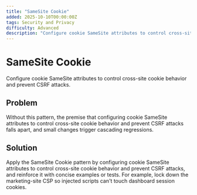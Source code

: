 ```yaml
---
title: "SameSite Cookie"
added: 2025-10-10T00:00:00Z
tags: Security and Privacy
difficulty: Advanced
description: "Configure cookie SameSite attributes to control cross-site cookie behavior and prevent CSRF attacks."
---
```

# SameSite Cookie

Configure cookie SameSite attributes to control cross-site cookie behavior and prevent CSRF attacks.

## Problem

Without this pattern, the premise that configuring cookie SameSite attributes to control cross-site cookie behavior and prevent CSRF attacks falls apart, and small changes trigger cascading regressions.

## Solution

Apply the SameSite Cookie pattern by configuring cookie SameSite attributes to control cross-site cookie behavior and prevent CSRF attacks, and reinforce it with concise examples or tests. For example, lock down the marketing-site CSP so injected scripts can't touch dashboard session cookies.

